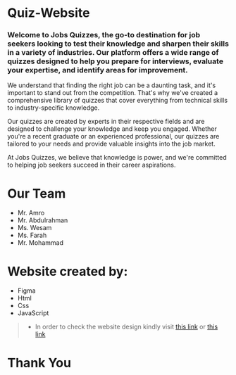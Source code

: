 # Quiz-Website
 
### Welcome to Jobs Quizzes, the go-to destination for job seekers looking to test their knowledge and sharpen their skills in a variety of industries. Our platform offers a wide range of quizzes designed to help you prepare for interviews, evaluate your expertise, and identify areas for improvement.

We understand that finding the right job can be a daunting task, and it's important to stand out from the competition. That's why we've created a comprehensive library of quizzes that cover everything from technical skills to industry-specific knowledge.

Our quizzes are created by experts in their respective fields and are designed to challenge your knowledge and keep you engaged. Whether you're a recent graduate or an experienced professional, our quizzes are tailored to your needs and provide valuable insights into the job market.

At Jobs Quizzes, we believe that knowledge is power, and we're committed to helping job seekers succeed in their career aspirations.

# Our Team

+ Mr. Amro
+ Mr. Abdulrahman
+ Ms. Wesam
+ Ms. Farah
+ Mr. Mohammad

# Website created by:

+ Figma
+ Html
+ Css
+ JavaScript

>* In order to check the website design kindly visit [this link](https://www.figma.com/file/PK9tOtqsghSAykNPmkqY4e/Quiz-Website?node-id=0-1&t=Ekg00MLJrODRRYdG-0) or [this link](https://github.com/Group-4-Quiz-Website/G4-Quiz-Website.git)

# Thank You